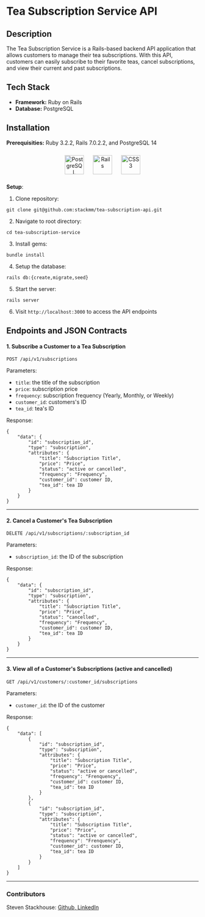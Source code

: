 # Tea Subscription Service API

## Description
The Tea Subscription Service is a Rails-based backend API application that allows customers to manage their tea subscriptions. With this API, customers can easily subscribe to their favorite teas, cancel subscriptions, and view their current and past subscriptions.

## Tech Stack
- **Framework:** Ruby on Rails
- **Database:** PostgreSQL

## Installation
**Prerequisities:** Ruby 3.2.2, Rails 7.0.2.2, and PostgreSQL 14
<div align="center">  
    <a href="https://www.postgresql.org/" target="_blank"><img style="margin: 10px" src="https://profilinator.rishav.dev/skills-assets/postgresql-original-wordmark.svg" alt="PostgreSQL" height="50" /></a>  
    <a href="https://rubyonrails.org/" target="_blank"><img style="margin: 10px" src="https://profilinator.rishav.dev/skills-assets/rails-original-wordmark.svg" alt="Rails" height="50" /></a>  
    <a href="https://www.ruby-lang.org/en/" target="_blank"><img style="margin: 10px" src="https://profilinator.rishav.dev/skills-assets/ruby-original-wordmark.svg" alt="CSS3" height="50" /></a>     
</div>

**Setup**:
1. Clone repository:
```
git clone git@github.com:stackmm/tea-subscription-api.git
```
2. Navigate to root directory:
```
cd tea-subscription-service
```
3. Install gems:
```
bundle install
```
4. Setup the database:
```
rails db:{create,migrate,seed}
```
5. Start the server:
```
rails server
```
6. Visit `http://localhost:3000` to access the API endpoints

## Endpoints and JSON Contracts
#### 1. Subscribe a Customer to a Tea Subscription
```
POST /api/v1/subscriptions
```
Parameters:
- `title`: the title of the subscription
- `price`: subscription price
- `frequency`: subscription frequency (Yearly, Monthly, or Weekly)
- `customer_id`: customers's ID
- `tea_id`: tea's ID

Response:
```
{
    "data": {
        "id": "subscription_id",
        "type": "subscription",
        "attributes": {
            "title": "Subscription Title",
            "price": "Price",
            "status": "active or cancelled",
            "frequency": "Frequency",
            "customer_id": customer ID,
            "tea_id": tea ID
        }
    }
}
```
---
#### 2. Cancel a Customer's Tea Subscription
```
DELETE /api/v1/subscriptions/:subscription_id
```
Parameters:
- `subscription_id`: the ID of the subscription

Response:
```
{
    "data": {
        "id": "subscription_id",
        "type": "subscription",
        "attributes": {
            "title": "Subscription Title",
            "price": "Price",
            "status": "cancelled",
            "frequency": "Frequency",
            "customer_id": customer ID,
            "tea_id": tea ID
        }
    }
}
```
---
#### 3. View all of a Customer's Subscriptions (active and cancelled)
```
GET /api/v1/customers/:customer_id/subscriptions
```
Parameters:
- `customer_id`: the ID of the customer

Response:
```
{
    "data": [
        {
            "id": "subscription_id",
            "type": "subscription",
            "attributes": {
                "title": "Subscription Title",
                "price": "Price",
                "status": "active or cancelled",
                "frequency": "Frenquency",
                "customer_id": customer ID,
                "tea_id": tea ID
            }
        },
        {
            "id": "subscription_id",
            "type": "subscription",
            "attributes": {
                "title": "Subscription Title",
                "price": "Price",
                "status": "active or cancelled",
                "frequency": "Frenquency",
                "customer_id": customer ID,
                "tea_id": tea ID
            }
        }
    ]
}
```
---
### Contributors
Steven Stackhouse: <a href="https://github.com/stackmm">Github, <a href="https://www.linkedin.com/in/steven-stackhouse/" >LinkedIn </a>
